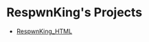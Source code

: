 # RespwnKing's Projects

<ul>
  <li><a href="https://respwnking.github.io/Class-Projects/Reswpking/index.html" target="_blank">RespwnKing_HTML</a></li>
</ul>
